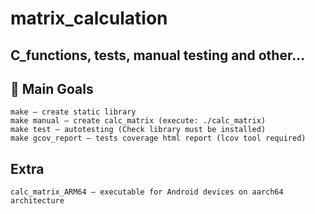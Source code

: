 # matrix_calculation
C_functions, tests, manual testing and other...
---
## 🎯 Main Goals
    make — create static library
    make manual — create calc_matrix (execute: ./calc_matrix)
    make test — autotesting (Check library must be installed)
    make gcov_report — tests coverage html report (lcov tool required)

## Extra
    calc_matrix_ARM64 — executable for Android devices on aarch64 architecture